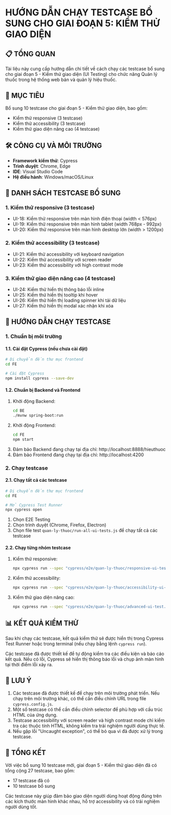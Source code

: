 # HƯỚNG DẪN CHẠY TESTCASE BỔ SUNG CHO GIAI ĐOẠN 5: KIỂM THỬ GIAO DIỆN

## 📋 TỔNG QUAN

Tài liệu này cung cấp hướng dẫn chi tiết về cách chạy các testcase bổ sung cho giai đoạn 5 - Kiểm thử giao diện (UI Testing) cho chức năng Quản lý thuốc trong hệ thống web bán và quản lý hiệu thuốc.

## 🎯 MỤC TIÊU

Bổ sung 10 testcase cho giai đoạn 5 - Kiểm thử giao diện, bao gồm:
- Kiểm thử responsive (3 testcase)
- Kiểm thử accessibility (3 testcase)
- Kiểm thử giao diện nâng cao (4 testcase)

## 🛠️ CÔNG CỤ VÀ MÔI TRƯỜNG

- **Framework kiểm thử**: Cypress
- **Trình duyệt**: Chrome, Edge
- **IDE**: Visual Studio Code
- **Hệ điều hành**: Windows/macOS/Linux

## 📝 DANH SÁCH TESTCASE BỔ SUNG

### 1. Kiểm thử responsive (3 testcase)
- UI-18: Kiểm thử responsive trên màn hình điện thoại (width < 576px)
- UI-19: Kiểm thử responsive trên màn hình tablet (width 768px - 992px)
- UI-20: Kiểm thử responsive trên màn hình desktop lớn (width > 1200px)

### 2. Kiểm thử accessibility (3 testcase)
- UI-21: Kiểm thử accessibility với keyboard navigation
- UI-22: Kiểm thử accessibility với screen reader
- UI-23: Kiểm thử accessibility với high contrast mode

### 3. Kiểm thử giao diện nâng cao (4 testcase)
- UI-24: Kiểm thử hiển thị thông báo lỗi inline
- UI-25: Kiểm thử hiển thị tooltip khi hover
- UI-26: Kiểm thử hiển thị loading spinner khi tải dữ liệu
- UI-27: Kiểm thử hiển thị modal xác nhận khi xóa

## 📝 HƯỚNG DẪN CHẠY TESTCASE

### 1. Chuẩn bị môi trường

#### 1.1. Cài đặt Cypress (nếu chưa cài đặt)

```bash
# Di chuyển đến thư mục frontend
cd FE

# Cài đặt Cypress
npm install cypress --save-dev
```

#### 1.2. Chuẩn bị Backend và Frontend

1. Khởi động Backend:
   ```bash
   cd BE
   ./mvnw spring-boot:run
   ```
2. Khởi động Frontend:
   ```bash
   cd FE
   npm start
   ```
3. Đảm bảo Backend đang chạy tại địa chỉ: http://localhost:8888/hieuthuoc
4. Đảm bảo Frontend đang chạy tại địa chỉ: http://localhost:4200

### 2. Chạy testcase

#### 2.1. Chạy tất cả các testcase

```bash
# Di chuyển đến thư mục frontend
cd FE

# Mở Cypress Test Runner
npx cypress open
```

1. Chọn E2E Testing
2. Chọn trình duyệt (Chrome, Firefox, Electron)
3. Chọn file test `quan-ly-thuoc/run-all-ui-tests.js` để chạy tất cả các testcase

#### 2.2. Chạy từng nhóm testcase

1. Kiểm thử responsive:
   ```bash
   npx cypress run --spec "cypress/e2e/quan-ly-thuoc/responsive-ui-test.cy.js"
   ```

2. Kiểm thử accessibility:
   ```bash
   npx cypress run --spec "cypress/e2e/quan-ly-thuoc/accessibility-ui-test.cy.js"
   ```

3. Kiểm thử giao diện nâng cao:
   ```bash
   npx cypress run --spec "cypress/e2e/quan-ly-thuoc/advanced-ui-test.cy.js"
   ```

## 📊 KẾT QUẢ KIỂM THỬ

Sau khi chạy các testcase, kết quả kiểm thử sẽ được hiển thị trong Cypress Test Runner hoặc trong terminal (nếu chạy bằng lệnh `cypress run`).

Các testcase đã được thiết kế để tự động kiểm tra các điều kiện và báo cáo kết quả. Nếu có lỗi, Cypress sẽ hiển thị thông báo lỗi và chụp ảnh màn hình tại thời điểm lỗi xảy ra.

## 📝 LƯU Ý

1. Các testcase đã được thiết kế để chạy trên môi trường phát triển. Nếu chạy trên môi trường khác, có thể cần điều chỉnh URL trong file `cypress.config.js`.
2. Một số testcase có thể cần điều chỉnh selector để phù hợp với cấu trúc HTML của ứng dụng.
3. Testcase accessibility với screen reader và high contrast mode chỉ kiểm tra các thuộc tính HTML, không kiểm tra trải nghiệm người dùng thực tế.
4. Nếu gặp lỗi "Uncaught exception", có thể bỏ qua vì đã được xử lý trong testcase.

## 🚀 TỔNG KẾT

Với việc bổ sung 10 testcase mới, giai đoạn 5 - Kiểm thử giao diện đã có tổng cộng 27 testcase, bao gồm:
- 17 testcase đã có
- 10 testcase bổ sung

Các testcase này giúp đảm bảo giao diện người dùng hoạt động đúng trên các kích thước màn hình khác nhau, hỗ trợ accessibility và có trải nghiệm người dùng tốt.
